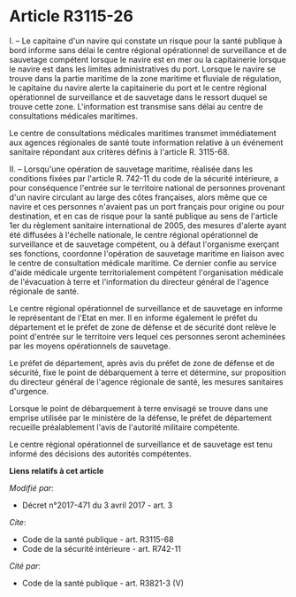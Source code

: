 # Article R3115-26

I. – Le capitaine d'un navire qui constate un risque pour la santé publique à bord informe sans délai le centre régional
opérationnel de surveillance et de sauvetage compétent lorsque le navire est en mer ou la capitainerie lorsque le navire est
dans les limites administratives du port. Lorsque le navire se trouve dans la partie maritime de la zone maritime et fluviale
de régulation, le capitaine du navire alerte la capitainerie du port et le centre régional opérationnel de surveillance et de
sauvetage dans le ressort duquel se trouve cette zone. L'information est transmise sans délai au centre de consultations
médicales maritimes. 

Le centre de consultations médicales maritimes transmet immédiatement aux agences régionales de santé toute information
relative à un événement sanitaire répondant aux critères définis à l'article R. 3115-68. 

II. – Lorsqu'une opération de sauvetage maritime, réalisée dans les conditions fixées par l'article R. 742-11 du code de la
sécurité intérieure, a pour conséquence l'entrée sur le territoire national de personnes provenant d'un navire circulant au
large des côtes françaises, alors même que ce navire et ces personnes n'avaient pas un port français pour origine ou pour
destination, et en cas de risque pour la santé publique au sens de l'article 1er du règlement sanitaire international de
2005, des mesures d'alerte ayant été diffusées à l'échelle nationale, le centre régional opérationnel de surveillance et de
sauvetage compétent, ou à défaut l'organisme exerçant ses fonctions, coordonne l'opération de sauvetage maritime en liaison
avec le centre de consultation médicale maritime. Ce dernier confie au service d'aide médicale urgente territorialement
compétent l'organisation médicale de l'évacuation à terre et l'information du directeur général de l'agence régionale de
santé. 

Le centre régional opérationnel de surveillance et de sauvetage en informe le représentant de l'Etat en mer. Il en informe
également le préfet du département et le préfet de zone de défense et de sécurité dont relève le point d'entrée sur le
territoire vers lequel ces personnes seront acheminées par les moyens opérationnels de sauvetage. 

Le préfet de département, après avis du préfet de zone de défense et de sécurité, fixe le point de débarquement à terre et
détermine, sur proposition du directeur général de l'agence régionale de santé, les mesures sanitaires d'urgence. 

Lorsque le point de débarquement à terre envisagé se trouve dans une emprise utilisée par le ministère de la défense, le
préfet de département recueille préalablement l'avis de l'autorité militaire compétente. 

Le centre régional opérationnel de surveillance et de sauvetage est tenu informé des décisions des autorités compétentes.

**Liens relatifs à cet article**

_Modifié par_:

  - Décret n°2017-471 du 3 avril 2017 - art. 3

_Cite_:

  - Code de la santé publique - art. R3115-68
  - Code de la sécurité intérieure - art. R742-11

_Cité par_:

  - Code de la santé publique - art. R3821-3 (V)
